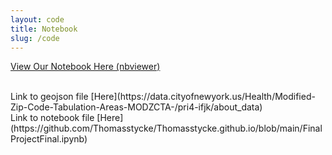```yaml
---
layout: code
title: Notebook
slug: /code
---
```


[View Our Notebook Here (nbviewer)](https://nbviewer.jupyter.org/github/Thomasstycke/Thomasstycke.github.io/blob/main/FinalProjectFinal.ipynb)

<br>
Link to geojson file [Here](https://data.cityofnewyork.us/Health/Modified-Zip-Code-Tabulation-Areas-MODZCTA-/pri4-ifjk/about_data) 
<br>
Link to notebook file [Here](https://github.com/Thomasstycke/Thomasstycke.github.io/blob/main/FinalProjectFinal.ipynb) 
<br>